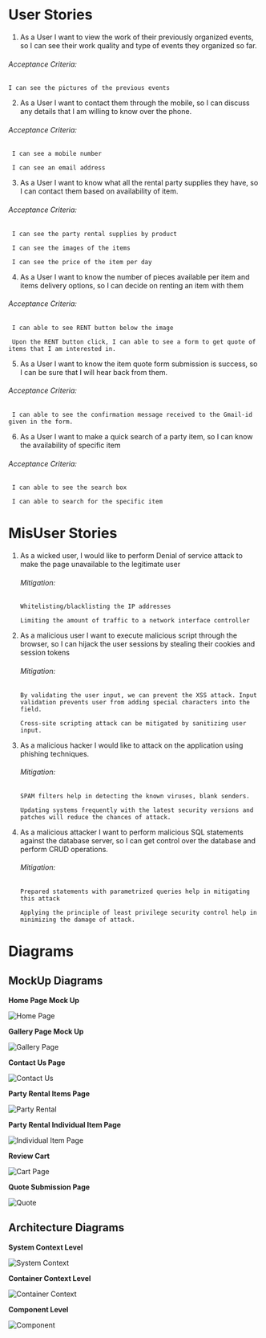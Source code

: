 # User Stories

 1. As a User I want to view the work of their previously organized events, so I can see their work quality and type of events they organized so far.
 
 ###### Acceptance Criteria:
    
    I can see the pictures of the previous events

 2. As a User I want to contact them through the mobile, so I can discuss any details that I am willing to know over the phone.
 
  ###### Acceptance Criteria:
  
     I can see a mobile number
     
     I can see an email address
  
 3. As a User I want to know what all the rental party supplies they have, so I can contact them based on availability of item.
 
  ###### Acceptance Criteria:
  
     I can see the party rental supplies by product 
     
     I can see the images of the items
     
     I can see the price of the item per day
     
 4. As a User I want to know the number of pieces available per item and items delivery options, so I can decide on renting an item with them
 
  ###### Acceptance Criteria:
  
     I can able to see RENT button below the image 
     
     Upon the RENT button click, I can able to see a form to get quote of items that I am interested in.
     
 5. As a User I want to know the item quote form submission is success, so I can be sure that I will hear back from them.
 
  ###### Acceptance Criteria:
     
     I can able to see the confirmation message received to the Gmail-id given in the form. 
     
 6. As a User I want to make a quick search of a party item, so I can know the availability of specific item
 
  ###### Acceptance Criteria:
  
     I can able to see the search box
     
     I can able to search for the specific item

# MisUser Stories

1. As a wicked user, I would like to perform Denial of service attack to make the page unavailable to the legitimate user

    ###### Mitigation:

       Whitelisting/blacklisting the IP addresses
       
       Limiting the amount of traffic to a network interface controller
   
2. As a malicious user I want to execute malicious script through the browser, so I can hijack the user sessions by stealing their cookies and session tokens

    ###### Mitigation:

       By validating the user input, we can prevent the XSS attack. Input validation prevents user from adding special characters into the field.
       
       Cross-site scripting attack can be mitigated by sanitizing user input.

   
3. As a malicious hacker I would like to attack on the application using phishing techniques.

    ###### Mitigation:

       SPAM filters help in detecting the known viruses, blank senders.
       
       Updating systems frequently with the latest security versions and patches will reduce the chances of attack.


4. As a malicious attacker I want to perform malicious SQL statements against the database server, so I can get control over the database and perform CRUD operations.

    ###### Mitigation:

       Prepared statements with parametrized queries help in mitigating this attack 
   
       Applying the principle of least privilege security control help in minimizing the damage of attack.
       
# Diagrams

 ## MockUp Diagrams
 
 **Home Page Mock Up**
 
 ![Home Page](https://github.com/maddagada/Event-Mania/blob/master/Architecture%20and%20Mockup%20Images/HomePage_Mockup.PNG)
 
 **Gallery Page Mock Up**
 
 ![Gallery Page](https://github.com/maddagada/Event-Mania/blob/master/Architecture%20and%20Mockup%20Images/GalleryPage_Mockup.PNG)
 
 **Contact Us Page**
 
 ![Contact Us](https://github.com/maddagada/Event-Mania/blob/master/Architecture%20and%20Mockup%20Images/ContactUs_Mockup.PNG)
 
 **Party Rental Items Page**
 
 ![Party Rental](https://github.com/maddagada/Event-Mania/blob/master/Architecture%20and%20Mockup%20Images/PartyRentalCategory_Mockup.PNG)
 
 **Party Rental Individual Item Page**
 
 ![Individual Item Page](https://github.com/maddagada/Event-Mania/blob/master/Architecture%20and%20Mockup%20Images/PartyRental_AddtoCart.PNG)
 
 **Review Cart**
 
 ![Cart Page](https://github.com/maddagada/Event-Mania/blob/master/Architecture%20and%20Mockup%20Images/ReviewCart.PNG)
 
 **Quote Submission Page**
 
 ![Quote](https://github.com/maddagada/Event-Mania/blob/master/Architecture%20and%20Mockup%20Images/QuoteSubmissionPage.PNG)
 
 ## Architecture Diagrams
 
 **System Context Level**
 
 ![System Context](https://github.com/maddagada/Event-Mania/blob/master/Architecture%20and%20Mockup%20Images/System%20Contex%20Level%20Architecture.PNG)
 
 **Container Context Level**
 
 ![Container Context](https://github.com/maddagada/Event-Mania/blob/master/Architecture%20and%20Mockup%20Images/Container%20Level%20Artchitecture.PNG)
 
 **Component Level**
 
 ![Component](https://github.com/maddagada/Event-Mania/blob/master/Architecture%20and%20Mockup%20Images/Component%20Level%20Architecture.PNG)
